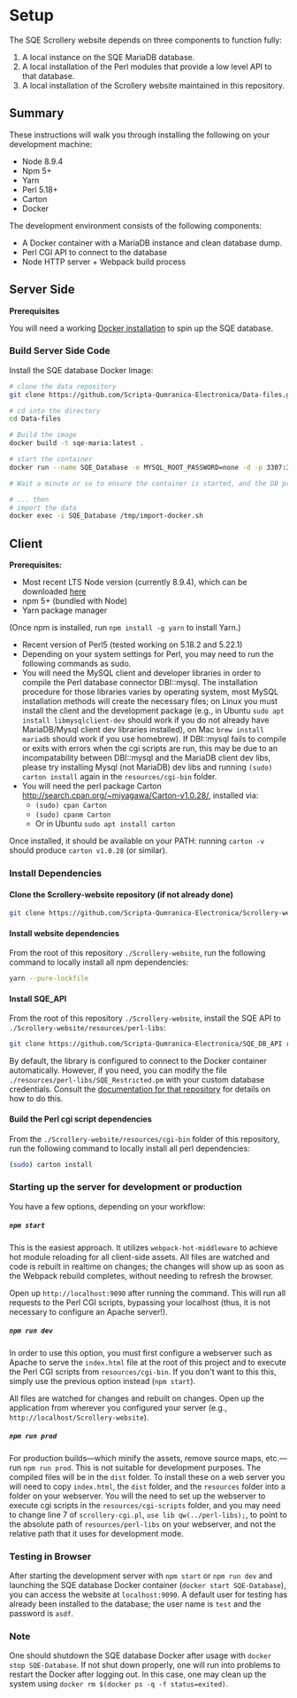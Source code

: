 # Setup

The SQE Scrollery website depends on three components to function fully:

1. A local instance on the SQE MariaDB database.
2. A local installation of the Perl modules that provide a low level API to that database.
3. A local installation of the Scrollery website maintained in this repository.

## Summary

These instructions will walk you through installing the following on your development machine:
* Node 8.9.4
* Npm 5+
* Yarn
* Perl 5.18+
* Carton
* Docker

The development environment consists of the following components:

* A Docker container with a MariaDB instance and clean database dump.
* Perl CGI API to connect to the database
* Node HTTP server + Webpack build process

## Server Side

**Prerequisites**

You will need a working [Docker installation](https://docs.docker.com/install/) to spin up the SQE database.

### Build Server Side Code

Install the SQE database Docker Image:

```bash
# clone the data repository
git clone https://github.com/Scripta-Qumranica-Electronica/Data-files.git

# cd into the directory
cd Data-files

# Build the image
docker build -t sqe-maria:latest .

# start the container
docker run --name SQE_Database -e MYSQL_ROOT_PASSWORD=none -d -p 3307:3306 sqe-maria:latest

# Wait a minute or so to ensure the container is started, and the DB process is initialized

# ... then
# import the data
docker exec -i SQE_Database /tmp/import-docker.sh
```

## Client

**Prerequisites:**

* Most recent LTS Node version (currently 8.9.4), which can be downloaded [here](https://nodejs.org/en/download/)
* npm 5+ (bundled with Node)
* Yarn package manager

(Once npm is installed, run `npm install -g yarn` to install Yarn.)

* Recent version of Perl5 (tested working on 5.18.2 and 5.22.1)
* Depending on your system settings for Perl, you may need to run the following commands as sudo.
* You will need the MySQL client and developer libraries in order to compile the Perl database connector DBI::mysql.  The installation procedure for those libraries varies by operating system, most MySQL installation methods will create the necessary files; on Linux you must install the client and the development package (e.g., in Ubuntu `sudo apt install libmysqlclient-dev` should work if you do not already have MariaDB/Mysql client dev libraries installed), on Mac `brew install mariadb` should work if you use homebrew).  If DBI::mysql fails to compile or exits with errors when the cgi scripts are run, this may be due to an incompatability between DBI::mysql and the MariaDB client dev libs, please try installing Mysql (not MariaDB) dev libs and running `(sudo) carton install` again in the `resources/cgi-bin` folder.
* You will need the perl package Carton http://search.cpan.org/~miyagawa/Carton-v1.0.28/, installed via:
    * `(sudo) cpan Carton`
    * `(sudo) cpanm Carton`
    * Or in Ubuntu `sudo apt install carton`

Once installed, it should be available on your PATH: running `carton -v` should produce `carton v1.0.28` (or similar).

### Install Dependencies

#### Clone the Scrollery-website repository (if not already done)

```bash
git clone https://github.com/Scripta-Qumranica-Electronica/Scrollery-website.git
```

#### Install website dependencies

From the root of this repository `./Scrollery-website`, run the following command to locally install all npm dependencies:

```bash
yarn --pure-lockfile
```

#### Install SQE_API

From the root of this repository `./Scrollery-website`, install the SQE API to `./Scrollery-website/resources/perl-libs`:

```bash
git clone https://github.com/Scripta-Qumranica-Electronica/SQE_DB_API resources/perl-libs
```

By default, the library is configured to connect to the Docker container automatically. However, if you need, you can modify the file `./resources/perl-libs/SQE_Restricted.pm` with your custom database credentials. Consult the [documentation for that repository](https://github.com/Scripta-Qumranica-Electronica/SQE_DB_API) for details on how to do this.

#### Build the Perl cgi script dependencies

From the `./Scrollery-website/resources/cgi-bin` folder of this repository, run the following command to locally install all perl dependencies:

```bash
(sudo) carton install
```

### Starting up the server for development or production

You have a few options, depending on your workflow:

##### `npm start`

This is the easiest approach.  It utilizes `webpack-hot-middleware` to achieve hot module reloading for all client-side assets. All files are watched and code is rebuilt in realtime on changes; the changes will show up as soon as the Webpack rebuild completes, without needing to refresh the browser.

Open up `http://localhost:9090` after running the command. This will run all requests to the Perl CGI scripts, bypassing your localhost (thus, it is not necessary to configure an Apache server!).

##### `npm run dev`

In order to use this option, you must first configure a webserver such as Apache to serve the `index.html` file at the root of this project and to execute the Perl CGI scripts from `resources/cgi-bin`. If you don't want to this this, simply use the previous option instead (`npm start`).

All files are watched for changes and rebuilt on changes. Open up the application from wherever you configured your server (e.g., `http://localhost/Scrollery-website`).

##### `npm run prod`

For production builds—which minify the assets, remove source maps, etc.—run `npm run prod`. This is not suitable for development purposes.  The compiled files will be in the `dist` folder.  To install these on a web server you will need to copy `index.html`, the `dist` folder, and the `resources` folder into a folder on your webserver.  You will the need to set up the webserver to execute cgi scripts in the `resources/cgi-scripts` folder, and you may need to change line 7 of `scrollery-cgi.pl`, `use lib qw(../perl-libs);`, to point to the absolute path of `resources/perl-libs` on your webserver, and not the relative path that it uses for development mode.

### Testing in Browser

After starting the development server with `npm start` or `npm run dev` and launching the SQE database Docker container (`docker start SQE-Database`), you can access the website at `localhost:9090`.  A default user for testing has already been installed to the database; the user name is `test` and the password is `asdf`.

### Note

One should shutdown the SQE database Docker after usage with `docker stop SQE-Database`. If not shut down properly, one will run into problems to restart the Docker after logging out. In this case, one may clean up the system using `docker rm $(docker ps -q -f status=exited)`.
